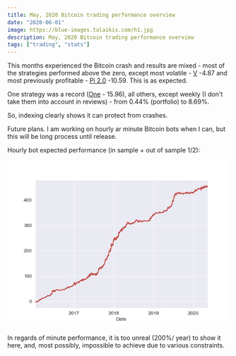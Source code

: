```yaml
---
title: May, 2020 Bitcoin trading performance overview
date: "2020-06-01"
image: https://blue-images.talaikis.com/h1.jpg
description: May, 2020 Bitcoin trading performance overview
tags: ["trading", "stats"]
---
```


This months experienced the Bitcoin crash and results are mixed - most of the strategies performed above the zero, except most volatile - [V](https://blueblood.talaikis.com/bitcoin-v-trading-strategy) -4.87 and most previously profitable - [Pi 2.0](https://blueblood.talaikis.com/bitcoin-pi-2-trading-strategy) -10.59. This is as expected.

One strategy was a record ([One](https://blueblood.talaikis.com/bitcoin-one-trading-strategy) - 15.96), all others, except weekly (I don't take them into account in reviews) - from 0.44% (portfolio) to 8.69%.

So, indexing clearly shows it can protect from crashes.

Future plans. I am working on hourly ar minute Bitcoin bots when I can, but this will be long process until release.

Hourly bot expected performance (in sample + out of sample 1/2):

![Hourly bot](../assets/h1.jpg "Hourly bot")

In regards of minute performance, it is too unreal (200%/ year) to show it here, and, most possibly, impossible to achieve due to various constraints.
